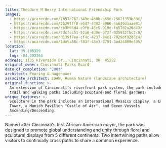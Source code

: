 ```yaml
---
title: Theodore M Berry International Friendship Park
images:
  - https://ucarecdn.com/7b57e762-349e-460b-a65d-2582f353b39f/
  - https://ucarecdn.com/2b297ff8-ebd7-4482-a066-4a649daaae81/
  - https://ucarecdn.com/cb3b05d4-c9fb-45c5-919e-fa57d2a26d49/
  - https://ucarecdn.com/7dcfcc51-52a6-4d0e-b72f-825932fbc2c0/
  - https://ucarecdn.com/d139f7ea-cf4c-4237-84e1-7929df9285c4/
  - https://ucarecdn.com/1da9a88c-f83f-48e3-8791-3ad24889e305/
location:
  lat: 39.106389
  lng: -84.492764
address: 1135 Riverside Dr., Cincinnati, OH  45202
original_owner: Cincinnati Parks Board
date_of_completion: "2003"
architect: Fearing & Hagenauer
associate_architect: EDAW, Human Nature (landscape architecture)
original_function: >-
  An extension of Cincinnati's riverfront park system, the park includes a bike
  trail and walking paths including scupture and floral gardens
unique_features: >-
  Sculpture in the park includes an International Mosaics display, a Crystalline
  Tower, a Munich Pavilion "Castle of Air", and Seven Vessels
  Ascending/Descending.
---
```


Named after Cincinnati's first African-American mayor, the park was designed to promote global understanding and unity through floral and sculptural displays from 5 different continents. Two intertwining paths allow visitors to continually cross paths to share a common experience.
